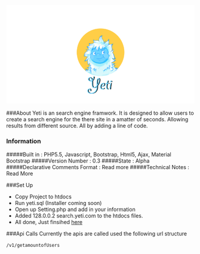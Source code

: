 
![YETI](https://github.com/RobertJGabriel/Yeti/blob/gh-pages/assests/img/banner/headerYeti.png "Yeti")


###About
Yeti is an search engine framwork. It is designed to allow users to create a search engine for the there site in a amatter of seconds. Allowing results from different source. All by adding a line of code.


### Information
#####Built in : PHP5.5, Javascript, Bootstrap, Html5, Ajax, Material Bootstrap
#####Version Number : 0.3
#####State : Alpha
#####Declarative Comments Format : Read more
#####Technical Notes : Read More



###Set Up
- Copy Project to htdocs
- Run yeti.sql (Installer coming soon)
- Open up Setting.php and add in your information
- Added 128.0.0.2 search.yeti.com to the htdocs files.
- All done, Just finsihed [here](http://search.yeti.com)


###Api Calls
Currently the apis are called used the following url structure
```
/v1/getamountofUsers
```
